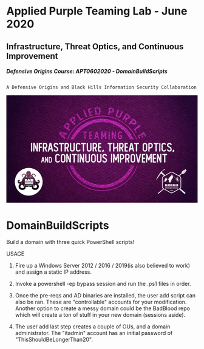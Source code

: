 
# Applied Purple Teaming Lab - June 2020 
## Infrastructure, Threat Optics, and Continuous Improvement
##### Defensive Origins Course: APT0602020 - DomainBuildScripts
`A Defensive Origins and Black Hills Information Security Collaboration`



![](https://github.com/DefensiveOrigins/dolib-images/raw/master/doc/images/APT06202001/EZRMAZUXYAAj-JD.jpg)


# DomainBuildScripts
Build a domain with three quick PowerShell scripts!

USAGE
1. Fire up a Windows Server 2012 / 2016 / 2019(is also believed to work) and assign a static IP address. 

2. Invoke a powershell -ep bypass session and run the .ps1 files in order. 

3. Once the pre-reqs and AD binaries are installed, the user add script can also be ran. These are "controllable" accounts for your modification. Another option to create a messy domain could be the BadBlood repo which will create a ton of stuff in your new domain (sessions aside). 

4. The user add last step creates a couple of OUs, and a domain administrator. The "itadmin" account has an initial password of "ThisShouldBeLongerThan20". 
